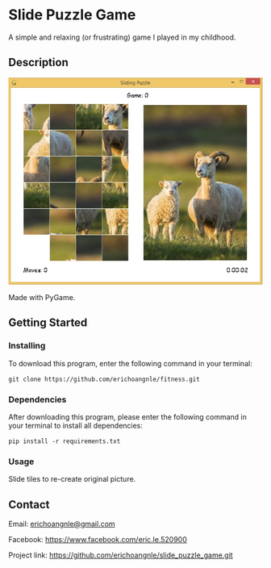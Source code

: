 # Slide Puzzle Game

A simple and relaxing (or frustrating) game I played in my childhood.

## Description

![Interface!](readme_img/1.jpg "Interfacer")

Made with PyGame.

## Getting Started

### Installing

To download this program, enter the following command in your terminal:
```
git clone https://github.com/erichoangnle/fitness.git
```

### Dependencies

After downloading this program, please enter the following command in your terminal to install all dependencies:

```
pip install -r requirements.txt
```

### Usage

Slide tiles to re-create original picture.

## Contact

Email: erichoangnle@gmail.com

Facebook: https://www.facebook.com/eric.le.520900

Project link: https://github.com/erichoangnle/slide_puzzle_game.git
